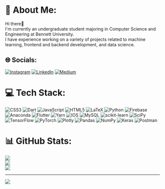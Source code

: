 # 💫 About Me:
Hi there👋<br>I'm currently an undergraduate student majoring in Computer Science and Engineering at Bennett University. <br>I have experience working on a variety of projects related to machine learning, frontend and backend development, and data science.


## 🌐 Socials:
[![Instagram](https://img.shields.io/badge/Instagram-%23E4405F.svg?logo=Instagram&logoColor=white)](https://instagram.com/https://www.instagram.com/meghana.penmetsa/) [![LinkedIn](https://img.shields.io/badge/LinkedIn-%230077B5.svg?logo=linkedin&logoColor=white)](https://linkedin.com/in/http://linkedin.com/in/meghana-penmetsa-3903071b4) [![Medium](https://img.shields.io/badge/Medium-12100E?logo=medium&logoColor=white)](https://medium.com/@https://medium.com/@meghanapenmetsa02) 

# 💻 Tech Stack:
![CSS3](https://img.shields.io/badge/css3-%231572B6.svg?style=flat-square&logo=css3&logoColor=white) ![Dart](https://img.shields.io/badge/dart-%230175C2.svg?style=flat-square&logo=dart&logoColor=white) ![JavaScript](https://img.shields.io/badge/javascript-%23323330.svg?style=flat-square&logo=javascript&logoColor=%23F7DF1E) ![HTML5](https://img.shields.io/badge/html5-%23E34F26.svg?style=flat-square&logo=html5&logoColor=white) ![LaTeX](https://img.shields.io/badge/latex-%23008080.svg?style=flat-square&logo=latex&logoColor=white) ![Python](https://img.shields.io/badge/python-3670A0?style=flat-square&logo=python&logoColor=ffdd54) ![Firebase](https://img.shields.io/badge/firebase-%23039BE5.svg?style=flat-square&logo=firebase) ![Anaconda](https://img.shields.io/badge/Anaconda-%2344A833.svg?style=flat-square&logo=anaconda&logoColor=white) ![Flutter](https://img.shields.io/badge/Flutter-%2302569B.svg?style=flat-square&logo=Flutter&logoColor=white) ![Yarn](https://img.shields.io/badge/yarn-%232C8EBB.svg?style=flat-square&logo=yarn&logoColor=white) ![IOS](https://img.shields.io/badge/IOS-%2320232a.svg?style=flat-square&logo=apple&logoColor=white) ![MySQL](https://img.shields.io/badge/mysql-%2300f.svg?style=flat-square&logo=mysql&logoColor=white) ![scikit-learn](https://img.shields.io/badge/scikit--learn-%23F7931E.svg?style=flat-square&logo=scikit-learn&logoColor=white) ![SciPy](https://img.shields.io/badge/SciPy-%230C55A5.svg?style=flat-square&logo=scipy&logoColor=%white) ![TensorFlow](https://img.shields.io/badge/TensorFlow-%23FF6F00.svg?style=flat-square&logo=TensorFlow&logoColor=white) ![PyTorch](https://img.shields.io/badge/PyTorch-%23EE4C2C.svg?style=flat-square&logo=PyTorch&logoColor=white) ![Plotly](https://img.shields.io/badge/Plotly-%233F4F75.svg?style=flat-square&logo=plotly&logoColor=white) ![Pandas](https://img.shields.io/badge/pandas-%23150458.svg?style=flat-square&logo=pandas&logoColor=white) ![NumPy](https://img.shields.io/badge/numpy-%23013243.svg?style=flat-square&logo=numpy&logoColor=white) ![Keras](https://img.shields.io/badge/Keras-%23D00000.svg?style=flat-square&logo=Keras&logoColor=white) ![Postman](https://img.shields.io/badge/Postman-FF6C37?style=flat-square&logo=postman&logoColor=white)
# 📊 GitHub Stats:
![](https://github-readme-stats.vercel.app/api?username=meghana2002&theme=dark&hide_border=false&include_all_commits=false&count_private=false)<br/>
![](https://github-readme-streak-stats.herokuapp.com/?user=meghana2002&theme=dark&hide_border=false)<br/>
![](https://github-readme-stats.vercel.app/api/top-langs/?username=meghana2002&theme=dark&hide_border=false&include_all_commits=false&count_private=false&layout=compact)

---
[![](https://visitcount.itsvg.in/api?id=meghana2002&icon=0&color=0)](https://visitcount.itsvg.in)

<!-- Proudly created with GPRM ( https://gprm.itsvg.in ) -->
